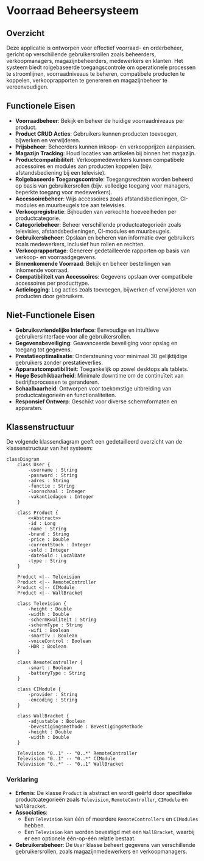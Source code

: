 
# Voorraad Beheersysteem

## Overzicht
Deze applicatie is ontworpen voor effectief voorraad- en orderbeheer, gericht op verschillende gebruikersrollen zoals beheerders, verkoopmanagers, magazijnbeheerders, medewerkers en klanten. Het systeem biedt rolgebaseerde toegangscontrole om operationele processen te stroomlijnen, voorraadniveaus te beheren, compatibele producten te koppelen, verkooprapporten te genereren en magazijnbeheer te vereenvoudigen.

## Functionele Eisen
- **Voorraadbeheer**: Bekijk en beheer de huidige voorraadniveaus per product.
- **Product CRUD Acties**: Gebruikers kunnen producten toevoegen, bijwerken en verwijderen.
- **Prijsbeheer**: Beheerders kunnen inkoop- en verkoopprijzen aanpassen.
- **Magazijn Tracking**: Houd locaties van artikelen bij binnen het magazijn.
- **Productcompatibiliteit**: Verkoopmedewerkers kunnen compatibele accessoires en modules aan producten koppelen (bijv. afstandsbediening bij een televisie).
- **Rolgebaseerde Toegangscontrole**: Toegangsrechten worden beheerd op basis van gebruikersrollen (bijv. volledige toegang voor managers, beperkte toegang voor medewerkers).
- **Accessoirebeheer**: Wijs accessoires zoals afstandsbedieningen, CI-modules en muurbeugels toe aan televisies.
- **Verkoopregistratie**: Bijhouden van verkochte hoeveelheden per productcategorie.
- **Categoriebeheer**: Beheer verschillende productcategorieën zoals televisies, afstandsbedieningen, CI-modules en muurbeugels.
- **Gebruikersbeheer**: Opslaan en beheren van informatie over gebruikers zoals medewerkers, inclusief hun rollen en rechten.
- **Verkooprapportage**: Genereer gedetailleerde rapporten op basis van verkoop- en voorraadgegevens.
- **Binnenkomende Voorraad**: Bekijk en beheer bestellingen van inkomende voorraad.
- **Compatibiliteit van Accessoires**: Gegevens opslaan over compatibele accessoires per producttype.
- **Actielogging**: Log acties zoals toevoegen, bijwerken of verwijderen van producten door gebruikers.

## Niet-Functionele Eisen
- **Gebruiksvriendelijke Interface**: Eenvoudige en intuïtieve gebruikersinterface voor alle gebruikersrollen.
- **Gegevensbeveiliging**: Geavanceerde beveiliging voor opslag en toegang tot gegevens.
- **Prestatieoptimalisatie**: Ondersteuning voor minimaal 30 gelijktijdige gebruikers zonder prestatieverlies.
- **Apparaatcompatibiliteit**: Toegankelijk op zowel desktops als tablets.
- **Hoge Beschikbaarheid**: Minimale downtime om de continuïteit van bedrijfsprocessen te garanderen.
- **Schaalbaarheid**: Ontworpen voor toekomstige uitbreiding van productcategorieën en functionaliteiten.
- **Responsief Ontwerp**: Geschikt voor diverse schermformaten en apparaten.

## Klassenstructuur

De volgende klassendiagram geeft een gedetailleerd overzicht van de klassenstructuur van het systeem:

```mermaid
classDiagram
    class User {
        -username : String
        -password : String
        -adres : String
        -functie : String
        -loonschaal : Integer
        -vakantiedagen : Integer
    }

    class Product {
        <<Abstract>>
        -id : Long
        -name : String
        -brand : String
        -price : Double
        -currentStock : Integer
        -sold : Integer
        -dateSold : LocalDate
        -type : String
    }

    Product <|-- Television
    Product <|-- RemoteController
    Product <|-- CIModule
    Product <|-- WallBracket

    class Television {
        -height : Double
        -width : Double
        -schermKwaliteit : String
        -schermType : String
        -wifi : Boolean
        -smartTv : Boolean
        -voiceControl : Boolean
        -HDR : Boolean
    }

    class RemoteController {
        -smart : Boolean
        -batteryType : String
    }

    class CIModule {
        -provider : String
        -encoding : String
    }

    class WallBracket {
        -adjustable : Boolean
        -bevestigingsmethode : BevestigingsMethode
        -height : Double
        -width : Double
    }

    Television "0..1" -- "0..*" RemoteController
    Television "0..1" -- "0..*" CIModule
    Television "0..*" -- "0..1" WallBracket
```

### Verklaring

- **Erfenis**: De klasse `Product` is abstract en wordt geërfd door specifieke productcategorieën zoals `Television`, `RemoteController`, `CIModule` en `WallBracket`.
- **Associaties**:
  - Een `Television` kan één of meerdere `RemoteControllers` en `CIModules` hebben.
  - Een `Television` kan worden bevestigd met een `WallBracket`, waarbij er een optionele één-op-één relatie bestaat.
- **Gebruikersbeheer**: De `User` klasse beheert gegevens van verschillende gebruikersrollen, zoals magazijnmedewerkers en verkoopmanagers.
